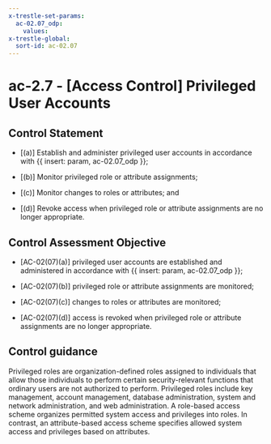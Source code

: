```yaml
---
x-trestle-set-params:
  ac-02.07_odp:
    values:
x-trestle-global:
  sort-id: ac-02.07
---
```


# ac-2.7 - \[Access Control\] Privileged User Accounts

## Control Statement

- \[(a)\] Establish and administer privileged user accounts in accordance with {{ insert: param, ac-02.07_odp }};

- \[(b)\] Monitor privileged role or attribute assignments;

- \[(c)\] Monitor changes to roles or attributes; and

- \[(d)\] Revoke access when privileged role or attribute assignments are no longer appropriate.

## Control Assessment Objective

- \[AC-02(07)(a)\] privileged user accounts are established and administered in accordance with {{ insert: param, ac-02.07_odp }};

- \[AC-02(07)(b)\] privileged role or attribute assignments are monitored;

- \[AC-02(07)(c)\] changes to roles or attributes are monitored;

- \[AC-02(07)(d)\] access is revoked when privileged role or attribute assignments are no longer appropriate.

## Control guidance

Privileged roles are organization-defined roles assigned to individuals that allow those individuals to perform certain security-relevant functions that ordinary users are not authorized to perform. Privileged roles include key management, account management, database administration, system and network administration, and web administration. A role-based access scheme organizes permitted system access and privileges into roles. In contrast, an attribute-based access scheme specifies allowed system access and privileges based on attributes.

